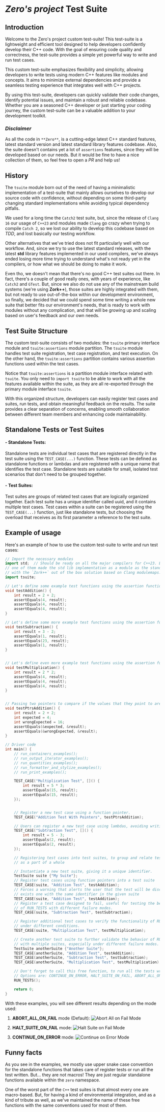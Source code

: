 #  *Zero's project* **Test Suite**

## **Introduction**

Welcome to the Zero's project custom test-suite! This test-suite is a lightweight and efficient tool designed to help developers confidently develop their C++ code. With the goal of ensuring code quality and correctness, the test-suite provides a simple yet powerful way to write and run test cases.

This custom test-suite emphasizes flexibility and simplicity, allowing developers to write tests using modern C++ features
like modules and concepts. It aims to minimize external dependencies and provide a seamless testing experience that integrates
well with C++ projects.

By using this test-suite, developers can quickly validate their code changes, identify potential issues, and maintain a robust and reliable codebase.
Whether you are a seasoned C++ developer or just starting your coding journey, the custom test-suite can be a valuable addition to your development toolkit.

### *Disclaimer*

As all the code in `**Zero**`, is a cutting-edge latest C++ standard features, latest standard version
and latest standard library features codebase. Also, the suite doesn't contains yet a lot of `assertions`
features, since they will be developed based on our needs. But it would be fine to have a nice collection of
them, so feel free to open a *PR* and help us!

## **History**

The `tsuite` module born out of the need of having a minimalistic implementation of a test-suite 
that mainly allows ourselves to develop our source code with confidence, without depending on some
third-party changing standard implementations while avoiding typical dependency pitfalls.

We used for a long time the `Catch2` test suite, but, since the release of `Clang 16` our usage of
`C++23` and modules made `Clang` go crazy when trying to compile `Catch 2`, so we lost our ability to
develop this codebase based on *TDD*, and lost basically our testing workflow.

Other alternatives that we've tried does not fit particularly well with our workflow. And, since we try
to use the latest standard releases, with the latest **std** library features implemented in our used
compilers, we've always ended losing more time trying to understand what's not ready yet in the compilers,
or how what we should be doing to make it work. 

Even tho, we doesn't mean that there's no good C++ test suites out there. In fact, there's a couple of
good really ones, with years of experience, like `Catch2` and `GTest`. But, since we also do not use any of
the mainstream build systems (we're using **Zork++**), those suites are highly integrated with them, but not
ready to use out-of-the-box within our development environment, so finally, we decided that we could spend
some time writing a whole new suite that better fits our environment's needs, that is ready to work with modules
without any complication, and that will be growing up and scaling based on user's feedback and our own needs.

## **Test Suite Structure**
The custom test-suite consists of two modules: the `tsuite` primary interface module and `tsuite:assertions` module partition.
The `tsuite` module handles test suite registration, test case registration, and test execution.
On the other hand, the `tsuite:assertions` partition contains various assertion functions used within the test cases.

Notice that `tsuite:assertions` is a partition module interface related with `tsuite`. You only need to
`import tsuite` to be able to work with all the features available within the suite, as they are all
re-exported through the primary module interface `tsuite`. 

With this organized structure, developers can easily register test cases and suites, run tests, and obtain meaningful feedback on the results. The suite provides a clear separation of concerns, enabling smooth collaboration between different team members and enhancing code maintainability.

##  **Standalone Tests or Test Suites**

#### - **Standalone Tests**:
Standalone tests are individual test cases that are registered directly in the test suite using the `TEST_CASE(...)` function.
These tests can be defined as standalone functions or lambdas and are registered with a unique name that identifies the test case.
Standalone tests are suitable for small, isolated test scenarios that don't need to be grouped together.

#### - **Test Suites**:
Test suites are groups of related test cases that are logically organized together.
Each test suite has a unique identifier called uuid, and it contains multiple test cases.
Test cases within a suite can be registered using the `TEST_CASE(...)` function,
just like standalone tests, but choosing the overload that receives as its first parameter
a reference to the test suite.

## **Example of usage**

Here's an example of how to use the custom test-suite to write and run test cases:

```c++
// Import the necessary modules
import std;  // Should be ready on all the major compilers for C++23. But until this date, any
// one of them made the std lib implementation as a module as the standard mandates, so we are working
// with the `Zork++` out of the box solution based on Clang modulemaps.
import tsuite;

// Let's define some example test functions using the assertion function
void testAddition() {
    int result = 2 + 2;
    assertEquals(4, result);
    assertEquals(4, result);
    assertEquals(4, result);
}

// Let's define some more example test functions using the assertion function
void testSubtraction() {
    int result = 3 - 2;
    assertEquals(1, result);
    assertEquals(23, result);
    assertEquals(1, result);
}


// Let's define even more example test functions using the assertion function
void testMultiplication() {
    int result = 2 * 2;
    assertEquals(4, result);
    assertEquals(4, result);
    assertEquals(4, result);
}


// Passing two pointers to compare if the values that they point to are equals
void testPtrsAddition() {
    int result = 2 + 2;
    int expected = 4;
    int wrongExpected = 16;
    assertEquals(&expected, &result);
    assertEquals(&wrongExpected, &result);
}

// Driver code
int main() {
    // run_containers_examples();
    // run_output_iterator_examples();
    // run_quantities_examples();
    // run_formatter_and_stylize_examples();
    // run_print_examples();

    TEST_CASE("Multiplication Test", []() {
        int result = 5 * 3;
        assertEquals(15, result);
        assertEquals(15, result);
    });


    // Register a new test case using a function pointer.
    TEST_CASE("Addition Test With Pointers", testPtrsAddition);

    // Users can register a new test case using lambdas, avoiding writing standalone functions
    TEST_CASE("Subtraction Test", []() {
        int result = 5 - 3;
        assertEquals(2, result);
        assertEquals(2, result);
    });

    // Registering test cases into test suites, to group and relate tests that makes sense to exists
    // as a part of a whole

    // Instantiate a new test suite, giving it a unique identifier.
    TestSuite suite {"My Suite"};
    // Register test cases using function pointers into a test suite
    TEST_CASE(suite, "Addition Test", testAddition);
    // Forces a warning that alerts the user that the test will be discarded, since already
    // exists one with the same identifier in the given suite
    TEST_CASE(suite, "Addition Test", testAddition);
    // Register a test case designed to fail, useful for testing the behavior 
    // of RUN_TESTS with different failure modes.
    TEST_CASE(suite, "Subtraction Test", testSubtraction);

    // Register additional test cases to verify the functionality of RUN_TESTS
    // under different conditions.
    TEST_CASE(suite, "Multiplication Test", testMultiplication);

    // Create another test suite to further validate the behavior of RUN_TESTS
    // with multiple suites, especially under different failure modes.
    TestSuite anotherSuite {"Another Suite"};
    TEST_CASE(anotherSuite, "Addition Test", testAddition);
    TEST_CASE(anotherSuite, "Subtraction Test", testSubtraction);
    TEST_CASE(anotherSuite, "Multiplication Test", testMultiplication);

    // Don't forget to call this free function, to run all the tests written!
    // Options are: CONTINUE_ON_ERROR, HALT_SUITE_ON_FAIL, ABORT_ALL_ON_FAIL (default)
    RUN_TESTS();

    return 0;
}
```

With these examples, you will see different results depending on the mode used:

1. **ABORT_ALL_ON_FAIL** mode (Default):
   ![Abort All on Fail Mode](../../assets/tsuite_results_ABORT_ALL_ON_FAIL_mode.png)

2. **HALT_SUITE_ON_FAIL** mode:
   ![Halt Suite on Fail Mode](../../assets/tsuite_results_HALT_SUITE_ON_FAIL_mode.png)

3. **CONTINUE_ON_ERROR** mode:
   ![Continue on Error Mode](../../assets/tsuite_results_CONTINUE_ON_ERROR_mode.png)

## Funny facts

As you see in the examples, we mostly use upper snake case convention for the standalone functions
that takes care of register tests or run all the test written. But... they are not macros!
They are just regular standalone functions available within the `zero` namespace.

One of the worst part of the `C++` test suites is that almost every one are macro-based.
But, for having a kind of environmental integration, and as a kind of tribute as well,
as we've maintained the name of these free functions with the same conventions used for
most of them.
